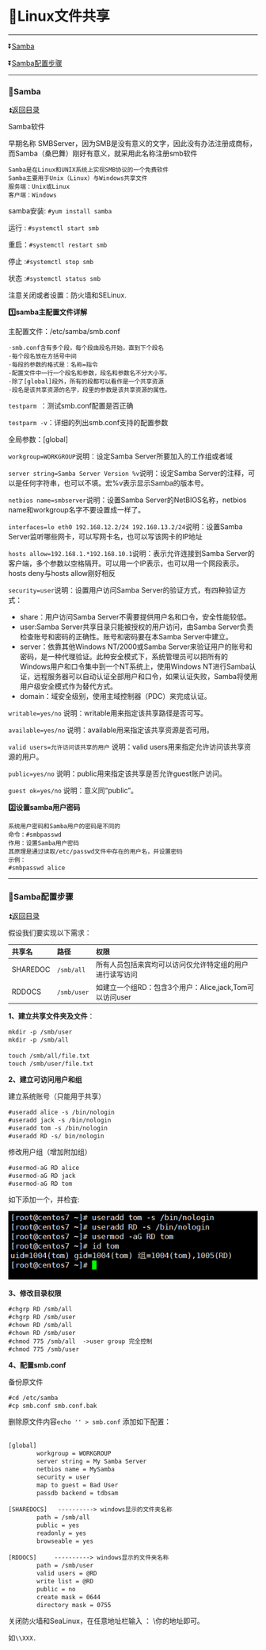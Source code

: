 <b id='t'></b>

# :jack_o_lantern:Linux文件共享 #

***

:arrow_double_down:[Samba](#a1)

:arrow_double_down:[Samba配置步骤](#a2)


***

<b id='a1'></b>

### :game_die:Samba ###

:arrow_double_up:[返回目录](#t)

Samba软件

早期名称 SMBServer，因为SMB是没有意义的文字，因此没有办法注册成商标，而Samba（桑巴舞）刚好有意义，就采用此名称注册smb软件

```
Samba是在Linux和UNIX系统上实现SMB协议的一个免费软件
Samba主要用于Unix（Linux）与Windows共享文件
服务端：Unix或Linux
客户端：Windows
```

samba安装: `#yum install samba`

运行 : `#systemctl start smb`

重启：`#systemctl restart smb`

停止 :`#systemctl stop smb`

状态 :`#systemctl status smb`

注意关闭或者设置：防火墙和SELinux.

**:one:samba主配置文件详解**

主配置文件：/etc/samba/smb.conf

```
·smb.conf含有多个段，每个段由段名开始，直到下个段名
·每个段名放在方括号中间
·每段的参数的格式是：名称=指令
·配置文件中一行一个段名和参数，段名和参数名不分大小写。
·除了[global]段外，所有的段都可以看作是一个共享资源
·段名是该共享资源的名字，段里的参数是该共享资源的属性。
```

`testparm `：测试smb.conf配置是否正确

`testparm -v`：详细的列出smb.conf支持的配置参数

全局参数：[global]

`workgroup=WORKGROUP`说明：设定Samba Server所要加入的工作组或者域

`server string=Samba Server Version %v`说明：设定Samba Server的注释，可以是任何字符串，也可以不填。宏%v表示显示Samba的版本号。

`netbios name=smbserver`说明：设置Samba Server的NetBIOS名称，netbios name和workgroup名字不要设置成一样了。

`interfaces=lo eth0 192.168.12.2/24 192.168.13.2/24`说明：设置Samba Server监听哪些网卡，可以写网卡名，也可以写该网卡的IP地址

`hosts allow=192.168.1.*192.168.10.1`说明：表示允许连接到Samba Server的客户端，多个参数以空格隔开。可以用一个IP表示，也可以用一个网段表示。hosts deny与hosts allow刚好相反

`security=user`说明：设置用户访问Samba Server的验证方式，有四种验证方式：

* share：用户访问Samba Server不需要提供用户名和口令，安全性能较低。
* user:Samba Server共享目录只能被授权的用户访问，由Samba Server负责检查账号和密码的正确性。账号和密码要在本Samba Server中建立。
* server：依靠其他Windows NT/2000或Samba Server来验证用户的账号和密码，是一种代理验证。此种安全模式下，系统管理员可以把所有的Windows用户和口令集中到一个NT系统上，使用Windows NT进行Samba认证，远程服务器可以自动认证全部用户和口令，如果认证失败，Samba将使用用户级安全模式作为替代方式。
* domain：域安全级别，使用主域控制器（PDC）来完成认证。

`writable=yes/no` 说明：writable用来指定该共享路径是否可写。

`available=yes/no` 说明：available用来指定该共享资源是否可用。

`valid users=允许访问该共享的用户` 说明：valid users用来指定允许访问该共享资源的用户。

`public=yes/no` 说明：public用来指定该共享是否允许guest账户访问。

`guest ok=yes/no` 说明：意义同“public”。

**:two:设置samba用户密码**

```
系统用户密码和Samba用户的密码是不同的
命令：#smbpasswd
作用：设置Samba用户密码
其原理是通过读取/etc/passwd文件中存在的用户名，并设置密码
示例：
#smbpasswd alice
```

***

<b id='a2'></b>

### :game_die:Samba配置步骤 ###

:arrow_double_up:[返回目录](#t)

假设我们要实现以下需求：

|共享名|路径|权限|
|:--|:---|:-----|
|SHAREDOC|`/smb/all` |所有人员包括来宾均可以访问仅允许特定组的用户进行读写访问|
|RDDOCS | `/smb/user` |如建立一个组RD：包含3个用户：Alice,jack,Tom可以访问user|


**1、建立共享文件夹及文件**：

```
mkdir -p /smb/user
mkdir -p /smb/all

touch /smb/all/file.txt
touch /smb/user/file.txt
```


**2、建立可访问用户和组**

建立系统账号（只能用于共享）
```
#useradd alice -s /bin/nologin
#useradd jack -s /bin/nologin
#useradd tom -s /bin/nologin
#useradd RD -s/ bin/nologin
```

修改用户组（增加附加组）
```
#usermod-aG RD alice
#usermod-aG RD jack
#usermod-aG RD tom
```

如下添加一个，并检査:

![](https://github.com/Lumnca/Linux/blob/master/Img/a31.png)


**3、修改目录权限**

```
#chgrp RD /smb/all
#chgrp RD /smb/user
#chown RD /smb/all
#chown RD /smb/user
#chmod 775 /smb/all  ->user group 完全控制
#chmod 775 /smb/user
```


**4、配置smb.conf**

备份原文件

```
#cd /etc/samba
#cp smb.conf smb.conf.bak
```
删除原文件内容`echo '' > smb.conf` 添加如下配置：

```

[global]
        workgroup = WORKGROUP
        server string = My Samba Server
        netbios name = MySamba
        security = user
        map to guest = Bad User
        passdb backend = tdbsam

[SHAREDOCS]   ----------> windows显示的文件夹名称
        path = /smb/all
        public = yes
        readonly = yes
        browseable = yes

[RDDOCS]     ----------> windows显示的文件夹名称
        path = /smb/user
        valid users = @RD
        write list = @RD
        public = no
        create mask = 0644
        directory mask = 0755
```

关闭防火墙和SeaLinux，在任意地址栏输入 ： \\你的地址即可。

如`\\XXX.`













